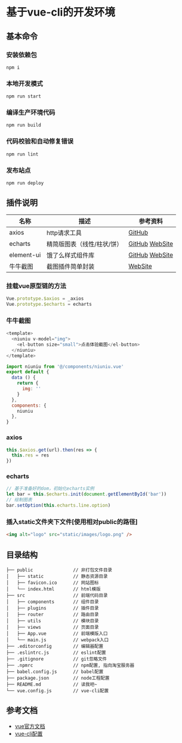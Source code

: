 # 基于vue-cli的开发环境

## 基本命令

### 安装依赖包
```
npm i
```

### 本地开发模式
```
npm run start
```

### 编译生产环境代码
```
npm run build
```

### 代码校验和自动修复错误
```
npm run lint
```

### 发布站点
```
npm run deploy
```


## 插件说明

| 名称 | 描述 | 参考资料 |
| --- | --- | --- |
| axios | http请求工具 | [GitHub](https://github.com/axios/axios) |
| echarts | 精简版图表（线性/柱状/饼） | [GitHub](https://github.com/apache/incubator-echarts) [WebSite](http://echarts.baidu.com/) |
| element-ui | 饿了么样式组件库 | [GitHub](https://github.com/ElemeFE/element) [WebSite](http://element-cn.eleme.io/#/zh-CN/component/installation) |
| 牛牛截图 | 截图插件简单封装 | [WebSite](http://www.ggniu.cn/) |

### 挂载vue原型链的方法

```js
Vue.prototype.$axios = _axios
Vue.prototype.$echarts = echarts
```

### 牛牛截图

```js
<template>
  <niuniu v-model="img">
    <el-button size="small">点击体验截图</el-button>
  </niuniu>
</template>

import niuniu from '@/components/niuniu.vue'
export default {
  data () {
    return {
      img: ''
    }
  },
  components: {
    niuniu
  },
}
```


### axios

```js
this.$axios.get(url).then(res => {
  this.res = res
})
```

### echarts

```js
// 基于准备好的dom，初始化echarts实例
let bar = this.$echarts.init(document.getElementById('bar'))
// 绘制图表
bar.setOption(this.echarts.line.option)
```

### 插入static文件夹下文件[使用相对public的路径]

```html
<img alt="logo" src="static/images/logo.png" />
```

## 目录结构

```
├── public               // 非打包文件目录
│   ├── static           // 静态资源目录
│   ├── favicon.ico      // 网站图标
│   └── index.html       // html模版
├── src                  // 前端代码目录
│   ├── components       // 组件目录
│   ├── plugins          // 插件目录
│   ├── router           // 路由目录
│   ├── utils            // 模块目录
│   ├── views            // 页面目录
│   ├── App.vue          // 前端模版入口
│   └── main.js          // webpack入口
├── .editorconfig        // 编辑器配置
├── .eslintrc.js         // eslint配置
├── .gitignore           // git忽略文件
├── .npmrc               // npm配置, 指向淘宝服务器
├── babel.config.js      // babel配置
├── package.json         // node工程配置
├── README.md            // 读我吧~
└── vue.config.js        // vue-cli配置
```

## 参考文档

- [vue官方文档](https://cn.vuejs.org/v2/guide/)
- [vue-cli配置](https://cli.vuejs.org/config/)

